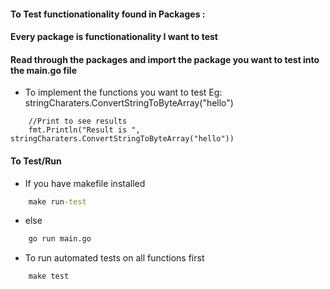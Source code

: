 #### To Test functionationality found in Packages : 
#### Every package is functionationality I want to test
#### Read through the packages and import the package you want to test into the main.go file
- To implement the functions you want to test Eg: stringCharaters.ConvertStringToByteArray("hello")
```
    //Print to see results
    fmt.Println("Result is ", stringCharaters.ConvertStringToByteArray("hello"))
```
#### To Test/Run
- If you have makefile installed
```cmd
    make run-test
```
- else
```cmd
    go run main.go
```

- To run automated tests on all functions first
```cmd
    make test
```

